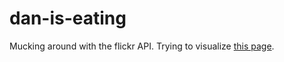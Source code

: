 dan-is-eating
=============

Mucking around with the flickr API.  Trying to visualize [this page](https://secure.flickr.com/photos/daniseating/).